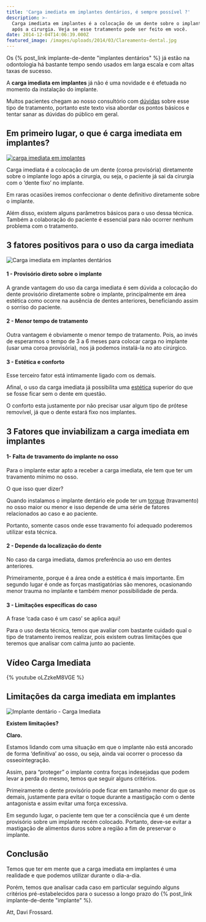 ```yaml
---
title: 'Carga imediata em implantes dentários, é sempre possível ?'
description: >-
  Carga imediata em implantes é a colocação de um dente sobre o implante logo
  após a cirurgia. Veja se esse tratamento pode ser feito em você.
date: 2014-12-04T14:06:39.000Z
featured_image: /images/uploads/2014/03/Clareamento-dental.jpg
---
```

Os {% post_link implante-de-dente "implantes dentários" %} já estão na odontologia há bastante tempo sendo usados em larga escala e com altas taxas de sucesso. 

A **carga imediata em implantes** já não é uma novidade e é efetuada no momento da instalação do implante. 

Muitos pacientes chegam ao nosso consultório com [dúvidas](/tratamentos/implante-dental/) sobre esse tipo de tratamento, portanto este texto visa abordar os pontos básicos e tentar sanar as dúvidas do público em geral.

## Em primeiro lugar, o que é carga imediata em implantes?

[![carga imediata em implantes](/images/uploads/2013/07/Captura-de-tela-2013-07-28-às-11.41.30.png)](/images/uploads/2013/07/Captura-de-tela-2013-07-28-às-11.41.30.png) 

Carga imediata é a colocação de um dente (coroa provisória) diretamente sobre o implante logo após a cirurgia, ou seja, o paciente já sai da cirurgia com o ‘dente fixo’ no implante.

Em raras ocasiões iremos confeccionar o dente definitivo diretamente sobre o implante. 

Além disso, existem alguns parâmetros básicos para o uso dessa técnica. Também a colaboração do paciente é essencial para não ocorrer nenhum problema com o tratamento.

## 3 fatores positivos para o uso da carga imediata

![Carga imediata em implantes dentários](/images/uploads/carga_imediata_em_implantes_denta_rios.png)

#### **1 - Provisório direto sobre o implante**

A grande vantagem do uso da carga imediata é sem dúvida a colocação do dente provisório diretamente sobre o implante, principalmente em área estética como ocorre na ausência de dentes anteriores, beneficiando assim o sorriso do paciente.

#### **2 - Menor tempo de tratamento**

Outra vantagem é obviamente o menor tempo de tratamento. Pois, ao invés de esperarmos o tempo de 3 a 6 meses para colocar carga no implante (usar uma coroa provisória), nos já podemos instalá-la no ato cirúrgico.

#### **3 - Estética e conforto**

Esse terceiro fator está intimamente ligado com os demais. 

Afinal, o uso da carga imediata já possibilita uma [estética](/tratamentos/estetica-dos-dentes/ "Estética") superior do que se fosse ficar sem o dente em questão. 

O conforto esta justamente por não precisar usar algum tipo de prótese removível, já que o dente estará fixo nos implantes.

## 3 Fatores que inviabilizam a carga imediata em implantes

#### **1- Falta de travamento do implante no osso**

Para o implante estar apto a receber a carga imediata, ele tem que ter um travamento mínimo no osso. 

O que isso quer dizer? 

Quando instalamos o implante dentário ele pode ter um [torque](https://pt.wikipedia.org/wiki/Torque) (travamento) no osso maior ou menor e isso depende de uma série de fatores relacionados ao caso e ao paciente. 

Portanto, somente casos onde esse travamento foi adequado poderemos utilizar esta técnica.

#### **2 - Depende da localização do dente**

No caso da carga imediata, damos preferência ao uso em dentes anteriores. 

Primeiramente, porque é a área onde a estética é mais importante. Em segundo lugar é onde as forças mastigatórias são menores, ocasionando menor trauma no implante e também menor possibilidade de perda.

#### **3 - Limitações específicas do caso**

A frase ‘cada caso é um caso’ se aplica aqui! 

Para o uso desta técnica, temos que avaliar com bastante cuidado qual o tipo de tratamento iremos realizar, pois existem outras limitações que teremos que analisar com calma junto ao paciente.

## Vídeo Carga Imediata

{% youtube oLZzkeM8VGE %}

## Limitações da carga imediata em implantes

![Implante dentário - Carga Imediata](/images/uploads/2013/07/Captura-de-tela-2013-07-28-às-11.41.20.png) 

**Existem limitações?** 

**Claro.** 

Estamos lidando com uma situação em que o implante não está ancorado de forma ‘definitiva’ ao osso, ou seja, ainda vai ocorrer o processo da osseointegração. 

Assim, para “proteger” o implante contra forças indesejadas que podem levar a perda do mesmo, temos que seguir alguns critérios. 

Primeiramente o dente provisório pode ficar em tamanho menor do que os demais, justamente para evitar o toque durante a mastigação com o dente antagonista e assim evitar uma força excessiva. 

Em segundo lugar, o paciente tem que ter a consciência que é um dente provisório sobre um implante recém colocado. Portanto, deve-se evitar a mastigação de alimentos duros sobre a região a fim de preservar o implante.

## Conclusão

Temos que ter em mente que a carga imediata em implantes é uma realidade e que podemos utilizar durante o dia-a-dia. 

Porém, temos que analisar cada caso em particular seguindo alguns critérios pré-estabelecidos para o sucesso a longo prazo do {% post_link implante-de-dente "implante" %}.

Att,
Davi Frossard.

